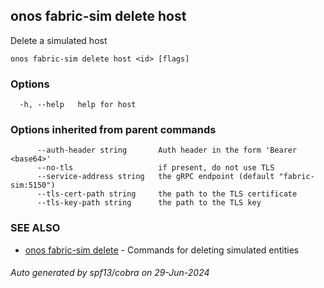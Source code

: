 <!--
SPDX-FileCopyrightText: 2019-present Open Networking Foundation <info@opennetworking.org>

SPDX-License-Identifier: Apache-2.0
-->

## onos fabric-sim delete host

Delete a simulated host

```
onos fabric-sim delete host <id> [flags]
```

### Options

```
  -h, --help   help for host
```

### Options inherited from parent commands

```
      --auth-header string       Auth header in the form 'Bearer <base64>'
      --no-tls                   if present, do not use TLS
      --service-address string   the gRPC endpoint (default "fabric-sim:5150")
      --tls-cert-path string     the path to the TLS certificate
      --tls-key-path string      the path to the TLS key
```

### SEE ALSO

* [onos fabric-sim delete](onos_fabric-sim_delete.md)	 - Commands for deleting simulated entities

###### Auto generated by spf13/cobra on 29-Jun-2024
